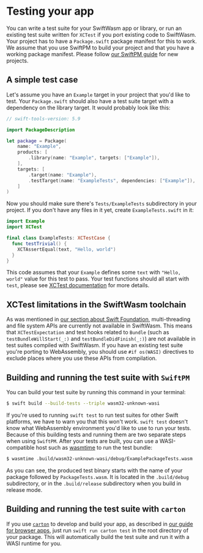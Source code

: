 # Testing your app

You can write a test suite for your SwiftWasm app or library, or run an existing test suite
written for `XCTest` if you port existing code to SwiftWasm. Your project has to have a
`Package.swift` package manifest for this to work. We assume that you use SwiftPM to build your
project and that you have a working package manifest. Please follow [our SwiftPM guide](./swift-package.md) for new projects.

## A simple test case

Let's assume you have an `Example` target in your project that you'd like to test. Your
`Package.swift` should also have a test suite target with a dependency on the library target. It
would probably look like this:

```swift
// swift-tools-version: 5.9

import PackageDescription

let package = Package(
    name: "Example",
    products: [
        .library(name: "Example", targets: ["Example"]),
    ],
    targets: [
        .target(name: "Example"),
        .testTarget(name: "ExampleTests", dependencies: ["Example"]),
    ]
)
```

Now you should make sure there's `Tests/ExampleTests` subdirectory in your project.
If you don't have any files in it yet, create `ExampleTests.swift` in it:

```swift
import Example
import XCTest

final class ExampleTests: XCTestCase {
  func testTrivial() {
    XCTAssertEqual(text, "Hello, world")
  }
}
```

This code assumes that your `Example` defines some `text` with `"Hello, world"` value
for this test to pass. Your test functions should all start with `test`, please see [XCTest 
documentation](https://developer.apple.com/documentation/xctest/defining_test_cases_and_test_methods)
for more details.

## XCTest limitations in the SwiftWasm toolchain

As was mentioned in [our section about Swift Foundation](/foundation.md), multi-threading and
file system APIs are currently not available in SwiftWasm. This means that `XCTestExpectation`
and test hooks related to `Bundle` (such as `testBundleWillStart(_:)` and `testBundleDidFinish(_:)`)
are not available in test suites compiled with SwiftWasm. If you have an existing test suite you're
porting to WebAssembly, you should use `#if os(WASI)` directives to exclude places where you use
these APIs from compilation.

## Building and running the test suite with `SwiftPM`

You can build your test suite by running this command in your terminal:

```sh
$ swift build --build-tests --triple wasm32-unknown-wasi
```

If you're used to running `swift test` to run test suites for other Swift platforms, we have to
warn you that this won't work. `swift test` doesn't know what WebAssembly environment you'd like to 
use to run your tests. Because of this building tests and running them are two separate steps when
using `SwiftPM`. After your tests are built, you can use a WASI-compatible host such as
[wasmtime](https://wasmtime.dev/) to run the test bundle:

```sh
$ wasmtime .build/wasm32-unknown-wasi/debug/ExamplePackageTests.wasm
```

As you can see, the produced test binary starts with the name of your package followed by
`PackageTests.wasm`. It is located in the `.build/debug` subdirectory, or in the `.build/release`
subdirectory when you build in release mode.

## Building and running the test suite with `carton`

If you use [`carton`](https://carton.dev) to develop and build your app, as described in [our guide
for browser apps](./browser-app.md), just run `swift run carton test` in the
root directory of your package. This will automatically build the test suite and run it with a WASI runtime for you.

